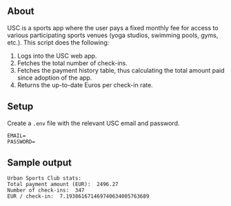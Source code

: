 ## About

USC is a sports app where the user pays a fixed monthly fee for access to various participating sports venues (yoga studios, swimming pools, gyms, etc.). This script does the following:

1. Logs into the USC web app.
2. Fetches the total number of check-ins.
3. Fetches the payment history table, thus calculating the total amount paid since adoption of the app.
4. Returns the up-to-date Euros per check-in rate.

## Setup

Create a `.env` file with the relevant USC email and password.

```
EMAIL=
PASSWORD=
```

## Sample output

```
Urban Sports Club stats:
Total payment amount (EUR):  2496.27
Number of check-ins:  347
EUR / check-in:  7.193861671469740634005763689
```
